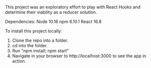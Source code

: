 This project was an exploratory effort to play with React Hooks and determine their viability as a reducer solution.

Dependencies:
Node 10.16
npm 6.10.1
React 16.8


To install this project locally:

1. Clone the repo into a folder.
2. cd into the folder.
3. Run "npm install; npm start"
4. Navigate in your browser to http://localhost:3000 to see the app in action.
